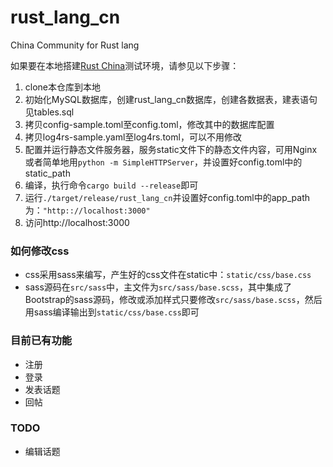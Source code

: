 # rust_lang_cn
China Community for Rust lang

如果要在本地搭建[Rust China](http://rust-lang-cn.org/)测试环境，请参见以下步骤：

1. clone本仓库到本地
2. 初始化MySQL数据库，创建rust_lang_cn数据库，创建各数据表，建表语句见tables.sql
3. 拷贝config-sample.toml至config.toml，修改其中的数据库配置
4. 拷贝log4rs-sample.yaml至log4rs.toml，可以不用修改
5. 配置并运行静态文件服务器，服务static文件下的静态文件内容，可用Nginx或者简单地用```python -m SimpleHTTPServer```，并设置好config.toml中的static_path
6. 编译，执行命令```cargo build --release```即可
7. 运行```./target/release/rust_lang_cn```并设置好config.toml中的app_path为：```"http:://localhost:3000"```
8. 访问http://localhost:3000

### 如何修改css
* css采用sass来编写，产生好的css文件在static中：```static/css/base.css```
* sass源码在```src/sass```中，主文件为```src/sass/base.scss```，其中集成了Bootstrap的sass源码，修改或添加样式只要修改```src/sass/base.scss```，然后用sass编译输出到```static/css/base.css```即可

### 目前已有功能

* 注册
* 登录
* 发表话题
* 回帖

### TODO

* 编辑话题



